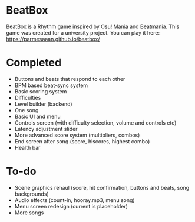 # BeatBox
BeatBox is a Rhythm game inspired by Osu! Mania and Beatmania. This game was created for a university project.
You can play it here: https://parmesaaan.github.io/beatbox/

# Completed
* Buttons and beats that respond to each other
* BPM based beat-sync system
* Basic scoring system
* Difficulties
* Level builder (backend)
* One song
* Basic UI and menu
* Controls screen (with difficulty selection, volume and controls etc)
* Latency adjustment slider
* More advanced score system (multipliers, combos)
* End screen after song (score, hiscores, highest combo)
* Health bar

# To-do
* Scene graphics rehaul (score, hit confirmation, buttons and beats, song backgrounds)
* Audio effects (count-in, hooray.mp3, menu song)
* Menu screen redesign (current is placeholder)
* More songs
